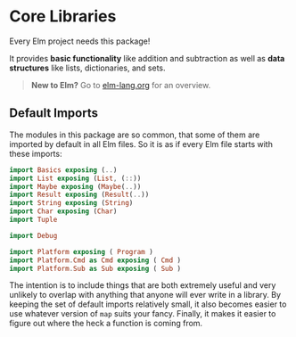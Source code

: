 # Core Libraries

Every Elm project needs this package!

It provides **basic functionality** like addition and subtraction as well as **data structures** like lists, dictionaries, and sets.

> **New to Elm?** Go to [elm-lang.org](https://elm-lang.org) for an overview.


## Default Imports

The modules in this package are so common, that some of them are imported by default in all Elm files. So it is as if every Elm file starts with these imports:

```elm
import Basics exposing (..)
import List exposing (List, (::))
import Maybe exposing (Maybe(..))
import Result exposing (Result(..))
import String exposing (String)
import Char exposing (Char)
import Tuple

import Debug

import Platform exposing ( Program )
import Platform.Cmd as Cmd exposing ( Cmd )
import Platform.Sub as Sub exposing ( Sub )
```

The intention is to include things that are both extremely useful and very unlikely to overlap with anything that anyone will ever write in a library. By keeping the set of default imports relatively small, it also becomes easier to use whatever version of `map` suits your fancy. Finally, it makes it easier to figure out where the heck a function is coming from.
